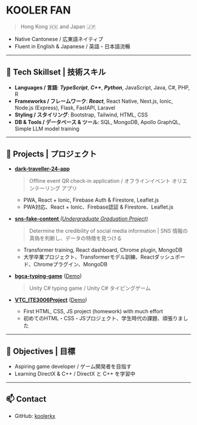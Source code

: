 # KOOLER FAN

> Hong Kong 🇭🇰 and Japan 🇯🇵

- Native Cantonese / 広東語ネイティブ
- Fluent in English & Japanese / 英語・日本語流暢

---

## 💼 Tech Skillset | 技術スキル

- **Languages / 言語**: ***TypeScript***, ***C++***, ***Python***, JavaScript, Java, C#, PHP, R
- **Frameworks / フレームワーク**: ***React***, React Native, Next.js, Ionic, Node.js (Express), Flask, FastAPI, Laravel
- **Styling / スタイリング**: Bootstrap, Tailwind, HTML, CSS
- **DB & Tools / データベース & ツール**: SQL, MongoDB, Apollo GraphQL, Simple LLM model training

---

## 🚀 Projects | プロジェクト

- [**dark-traveller-24-app**](https://github.com/koolerkx/dark-traveller-24-app)
  > Offline event QR check-in application / オフラインイベント オリエンテーリング アプリ
  - PWA, React + Ionic, Firebase Auth & Firestore, Leaflet.js
  - PWA対応、React + Ionic、Firebase認証 & Firestore、Leaflet.js

- [**sns-fake-content** *(Undergraduate Graduation Project)*](https://github.com/koolerkx/sns-fake-content)
  > Determine the credibility of social media information | SNS 情報の真偽を判断し、データの特徴を見つける
  - Transformer training, React dashboard, Chrome plugin, MongoDB  
  - 大学卒業プロジェクト、Transformerモデル訓練、Reactダッシュボード、Chromeプラグイン、MongoDB

- [**bgca-typing-game**](https://github.com/koolerkx/bgca-typing-game) ([Demo](https://kooler-game.github.io/bgca-typing-game/))
  > Unity C# typing game / Unity C# タイピングゲーム

- [**VTC_ITE3006Project**](https://github.com/koolerkx/VTC_ITE3006Project) ([Demo](https://ite3006.koolerkx.com/))
  - First HTML, CSS, JS project (homework) with much effort  
  - 初めてのHTML・CSS・JSプロジェクト、学生時代の課題、頑張りました

---

## 🎯 Objectives | 目標

- Aspiring game developer / ゲーム開発者を目指す
- Learning DirectX & C++ / DirectX と C++ を学習中

---

## 📫 Contact

- GitHub: [koolerkx](https://github.com/koolerkx)
